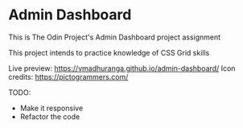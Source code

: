 # Admin Dashboard

This is The Odin Project's Admin Dashboard project assignment

This project intends to practice knowledge of CSS Grid skills

Live preview: https://vmadhuranga.github.io/admin-dashboard/
Icon credits: https://pictogrammers.com/

TODO:
- Make it responsive
- Refactor the code